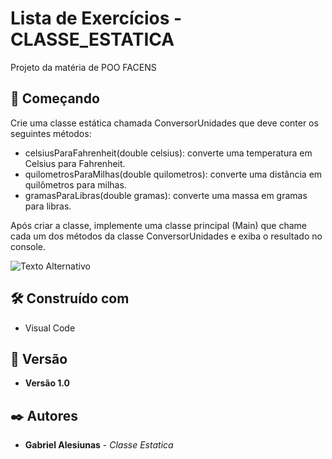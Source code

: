 # Lista de Exercícios - CLASSE_ESTATICA

Projeto da matéria de POO FACENS

## 🚀 Começando

Crie uma classe estática chamada ConversorUnidades que deve conter os seguintes métodos:

* celsiusParaFahrenheit(double celsius): converte uma temperatura em Celsius para Fahrenheit.
* quilometrosParaMilhas(double quilometros): converte uma distância em quilômetros para milhas.
* gramasParaLibras(double gramas): converte uma massa em gramas para libras.

Após criar a classe, implemente uma classe principal (Main) que chame cada um dos métodos da classe ConversorUnidades e exiba o resultado no console.


![Texto Alternativo](C:\Users\gabri\Desktop\CONVERSOR.png)


## 🛠️ Construído com

* Visual Code

## 📌 Versão

* **Versão 1.0** 

## ✒️ Autores

* **Gabriel Alesiunas** - *Classe Estatica* 
